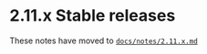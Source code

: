 # 2.11.x Stable releases

These notes have moved to [`docs/notes/2.11.x.md`](../../../../docs/notes/2.11.x.md)

